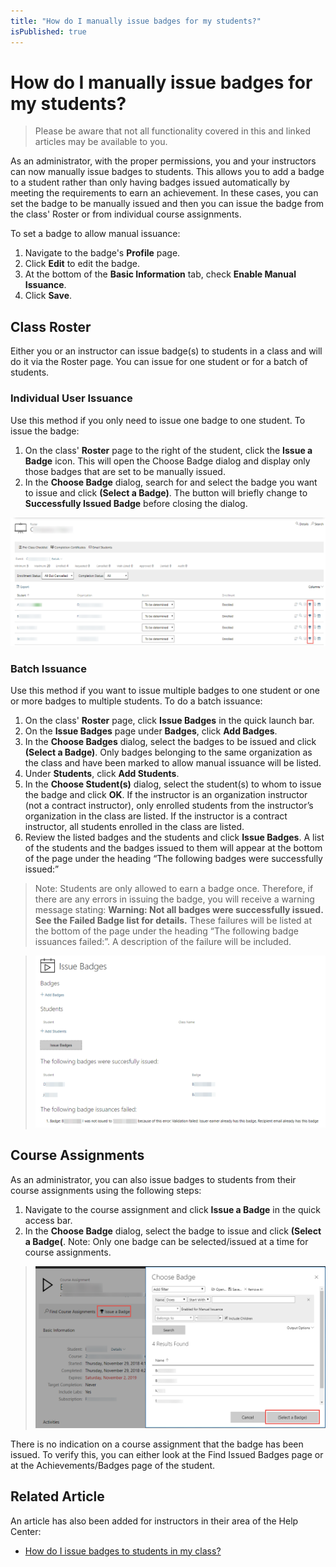 ```yaml
---
title: "How do I manually issue badges for my students?"
isPublished: true
---
```


# How do I manually issue badges for my students?

> Please be aware that not all functionality covered in this and linked articles may be available to you.

As an administrator, with the proper permissions, you and your instructors can now manually issue badges to students. This allows you to add a badge to a student rather than only having badges issued automatically by meeting the requirements to earn an achievement. In these cases, you can set the badge to be manually issued and then you can issue the badge from the class' Roster or from individual course assignments.

To set a badge to allow manual issuance:
1. Navigate to the badge's **Profile** page.
1. Click **Edit** to edit the badge.
1. At the bottom of the **Basic Information** tab, check **Enable Manual Issuance**.
1. Click **Save**.

## Class Roster
Either you or an instructor can issue badge(s) to students in a class and will do it via the Roster page. You can issue for one student or for a batch of students.

### Individual User Issuance
Use this method if you only need to issue one badge to one student. To issue the badge:

1. On the class' **Roster** page to the right of the student, click the **Issue a Badge** icon. This will open the Choose Badge dialog and display only those badges that are set to be manually issued.
1. In the **Choose Badge** dialog, search for and select the badge you want to issue and click **(Select a Badge)**. The button will briefly change to **Successfully Issued Badge** before closing the dialog.

![](/tms/images/manual-badge-issuance.png)

### Batch Issuance

Use this method if you want to issue multiple badges to one student or one or more badges to multiple students. To do a batch issuance:

1. On the class' **Roster** page, click **Issue Badges** in the quick launch bar.
1. On the **Issue Badges** page under **Badges**, click **Add Badges**. 
1. In the **Choose Badges** dialog, select the badges to be issued and click **(Select a Badge)**. Only badges belonging to the same organization as the class and have been marked to allow manual issuance will be listed.
1.  Under **Students**, click **Add Students**. 
1. In the **Choose Student(s)** dialog, select the student(s) to whom to issue the badge and click **OK**. If the instructor is an organization instructor (not a contract instructor), only enrolled students from the instructor’s organization in the class are listed. If the instructor is a contract instructor, all students enrolled in the class are listed.
1. Review the listed badges and the students and click **Issue Badges**. A list of the students and the badges issued to them will appear at the bottom of the page under the heading “The following badges were successfully issued:”

> Note: Students are only allowed to earn a badge once. Therefore, if there are any errors in issuing the badge, you will receive a warning message stating: **Warning: Not all badges were successfully issued. See the Failed Badge list for details.** These failures will be listed at the bottom of the page under the heading “The following badge issuances failed:”. A description of the failure will be included. 

> ![](/tms/images/issue-badge-roster-page.png)

## Course Assignments
As an administrator, you can also issue badges to students from their course assignments using the following steps:

1. Navigate to the course assignment and click **Issue a Badge** in the quick access bar.
1. In the **Choose Badge** dialog, select the badge to issue and click **(Select a Badge(**. Note: Only one badge can be selected/issued at a time for course assignments.

> ![](/tms/images/issue-badge-assignment-dialog.png)

There is no indication on a course assignment that the badge has been issued. To verify this, you can either look at the Find Issued Badges page or at the Achievements/Badges page of the student.

## Related Article

An article has also been added for instructors in their area of the Help Center:
- [How do I issue badges to students in my class?](/tms/instructors/instructor-prep-and-classes/issue-manual-badge.md)
